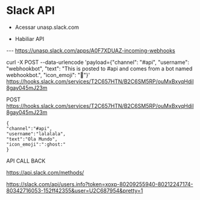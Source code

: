 Slack API
=======

* Acessar unasp.slack.com

* Habiliar API

--- https://unasp.slack.com/apps/A0F7XDUAZ-incoming-webhooks


curl -X POST --data-urlencode 'payload={"channel": "#api", "username": "webhookbot", "text": "This is posted to #api and comes from a bot named webhookbot.", "icon_emoji": ":ghost:"}' https://hooks.slack.com/services/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


POST https://hooks.slack.com/services/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

    {  
    "channel":"#api",
    "username":"lalalala",
    "text":"Ola Mundo",
    "icon_emoji":":ghost:"
    }


API CALL BACK

https://api.slack.com/methods/

https://slack.com/api/users.info?token=xoxp-80209255940-80212247174-80342716053-152ff42355&user=U2C687954&pretty=1



